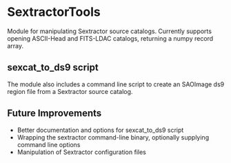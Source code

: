 SextractorTools
===============

Module for manipulating Sextractor source catalogs. Currently supports opening 
ASCII-Head and FITS-LDAC catalogs, returning a numpy record array.

sexcat_to_ds9 script
--------------------
The module also includes a command line script to create an SAOImage ds9 region 
file from a Sextractor source catalog.

Future Improvements
-------------------
- Better documentation and options for sexcat_to_ds9 script
- Wrapping the sextractor command-line binary, optionally supplying command 
  line options 
- Manipulation of Sextractor configuration files
